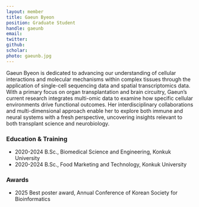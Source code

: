 ```yaml
---
layout: member
title: Gaeun Byeon
position: Graduate Student
handle: gaeunb
email:
twitter:
github:
scholar: 
photo: gaeunb.jpg
---
```


Gaeun Byeon is dedicated to advancing our understanding of cellular interactions and molecular mechanisms within complex tissues through the application of single-cell sequencing data and spatial transcriptomics data. With a primary focus on organ transplantation and brain circuitry, Gaeun’s current research integrates multi-omic data to examine how specific cellular environments drive functional outcomes. Her interdisciplinary collaborations and multi-dimensional approach enable her to explore both immune and neural systems with a fresh perspective, uncovering insights relevant to both transplant science and neurobiology.

### Education & Training
- 2020-2024 B.Sc., Biomedical Science and Engineering, Konkuk University
- 2020-2024 B.Sc., Food Marketing and Technology, Konkuk University

### Awards
- 2025 Best poster award, Annual Conference of Korean Society for Bioinformatics